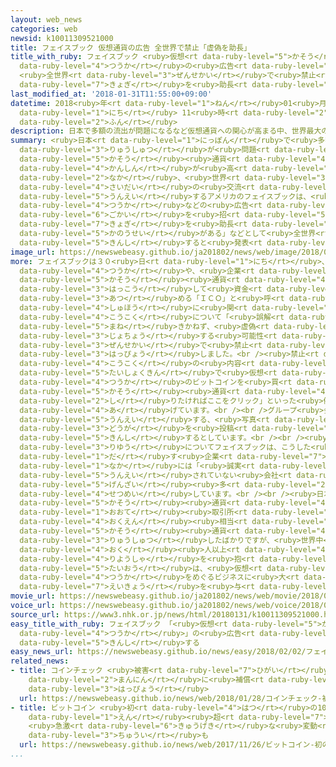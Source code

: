 ```yaml
---
layout: web_news
categories: web
newsid: k10011309521000
title: フェイスブック 仮想通貨の広告 全世界で禁止「虚偽を助長」
title_with_ruby: フェイスブック <ruby>仮想<rt data-ruby-level="5">かそう</rt></ruby><ruby>通貨<rt
  data-ruby-level="4">つうか</rt></ruby>の<ruby>広告<rt data-ruby-level="4">こうこく</rt></ruby>
  <ruby>全世界<rt data-ruby-level="3">ぜんせかい</rt></ruby>で<ruby>禁止<rt data-ruby-level="5">きんし</rt></ruby>「<ruby>虚偽<rt
  data-ruby-level="7">きょぎ</rt></ruby>を<ruby>助長<rt data-ruby-level="3">じょちょう</rt></ruby>」
last_modified_at: '2018-01-31T11:55:00+09:00'
datetime: 2018<ruby>年<rt data-ruby-level="1">ねん</rt></ruby>01<ruby>月<rt data-ruby-level="1">がつ</rt></ruby>31<ruby>日<rt
  data-ruby-level="1">にち</rt></ruby> 11<ruby>時<rt data-ruby-level="2">じ</rt></ruby>55<ruby>分<rt
  data-ruby-level="2">ふん</rt></ruby>
description: 日本で多額の流出が問題になるなど仮想通貨への関心が高まる中、世界最大の交流サイトを運営するアメリカのフェイスブックは、仮想通貨などの広告について「誤解を招きかねず、虚偽を助長する可能性がある」などとして全世界で禁止すると発表しました。
summary: <ruby>日本<rt data-ruby-level="1">にっぽん</rt></ruby>で<ruby>多額<rt data-ruby-level="5">たがく</rt></ruby>の<ruby>流出<rt
  data-ruby-level="3">りゅうしゅつ</rt></ruby>が<ruby>問題<rt data-ruby-level="3">もんだい</rt></ruby>になるなど<ruby>仮想<rt
  data-ruby-level="5">かそう</rt></ruby><ruby>通貨<rt data-ruby-level="4">つうか</rt></ruby>への<ruby>関心<rt
  data-ruby-level="4">かんしん</rt></ruby>が<ruby>高<rt data-ruby-level="2">たか</rt></ruby>まる<ruby>中<rt
  data-ruby-level="2">なか</rt></ruby>、<ruby>世界<rt data-ruby-level="3">せかい</rt></ruby><ruby>最大<rt
  data-ruby-level="4">さいだい</rt></ruby>の<ruby>交流<rt data-ruby-level="3">こうりゅう</rt></ruby>サイトを<ruby>運営<rt
  data-ruby-level="5">うんえい</rt></ruby>するアメリカのフェイスブックは、<ruby>仮想<rt data-ruby-level="5">かそう</rt></ruby><ruby>通貨<rt
  data-ruby-level="4">つうか</rt></ruby>などの<ruby>広告<rt data-ruby-level="4">こうこく</rt></ruby>について「<ruby>誤解<rt
  data-ruby-level="6">ごかい</rt></ruby>を<ruby>招<rt data-ruby-level="5">まね</rt></ruby>きかねず、<ruby>虚偽<rt
  data-ruby-level="7">きょぎ</rt></ruby>を<ruby>助長<rt data-ruby-level="3">じょちょう</rt></ruby>する<ruby>可能性<rt
  data-ruby-level="5">かのうせい</rt></ruby>がある」などとして<ruby>全世界<rt data-ruby-level="3">ぜんせかい</rt></ruby>で<ruby>禁止<rt
  data-ruby-level="5">きんし</rt></ruby>すると<ruby>発表<rt data-ruby-level="3">はっぴょう</rt></ruby>しました。
image_url: https://newswebeasy.github.io/ja201802/news/web/image/2018/01/31/K10011309521_1801311151_1801311155_01_02.jpg
more: フェイスブックは３０<ruby>日<rt data-ruby-level="1">にち</rt></ruby>、<ruby>仮想<rt data-ruby-level="5">かそう</rt></ruby><ruby>通貨<rt
  data-ruby-level="4">つうか</rt></ruby>や、<ruby>企業<rt data-ruby-level="7">きぎょう</rt></ruby>が<ruby>仮想<rt
  data-ruby-level="5">かそう</rt></ruby><ruby>通貨<rt data-ruby-level="4">つうか</rt></ruby>を<ruby>発行<rt
  data-ruby-level="3">はっこう</rt></ruby>して<ruby>資金<rt data-ruby-level="5">しきん</rt></ruby>を<ruby>集<rt
  data-ruby-level="3">あつ</rt></ruby>める「ＩＣＯ」と<ruby>呼<rt data-ruby-level="6">よ</rt></ruby>ばれる<ruby>手法<rt
  data-ruby-level="4">しゅほう</rt></ruby>に<ruby>関<rt data-ruby-level="4">かん</rt></ruby>する<ruby>広告<rt
  data-ruby-level="4">こうこく</rt></ruby>について「<ruby>誤解<rt data-ruby-level="6">ごかい</rt></ruby>を<ruby>招<rt
  data-ruby-level="5">まね</rt></ruby>きかねず、<ruby>虚偽<rt data-ruby-level="7">きょぎ</rt></ruby>を<ruby>助長<rt
  data-ruby-level="3">じょちょう</rt></ruby>する<ruby>可能性<rt data-ruby-level="5">かのうせい</rt></ruby>がある」として<ruby>全世界<rt
  data-ruby-level="3">ぜんせかい</rt></ruby>で<ruby>禁止<rt data-ruby-level="5">きんし</rt></ruby>すると<ruby>発表<rt
  data-ruby-level="3">はっぴょう</rt></ruby>しました。<br /><ruby>禁止<rt data-ruby-level="5">きんし</rt></ruby>する<ruby>広告<rt
  data-ruby-level="4">こうこく</rt></ruby>の<ruby>内容<rt data-ruby-level="5">ないよう</rt></ruby>について「<ruby>退職金<rt
  data-ruby-level="5">たいしょくきん</rt></ruby>で<ruby>仮想<rt data-ruby-level="5">かそう</rt></ruby><ruby>通貨<rt
  data-ruby-level="4">つうか</rt></ruby>のビットコインを<ruby>買<rt data-ruby-level="2">か</rt></ruby>おう」とか「リスクなしの<ruby>仮想<rt
  data-ruby-level="5">かそう</rt></ruby><ruby>通貨<rt data-ruby-level="4">つうか</rt></ruby>についてもっと<ruby>知<rt
  data-ruby-level="2">し</rt></ruby>りたければここをクリック」といった<ruby>例<rt data-ruby-level="4">れい</rt></ruby>を<ruby>挙<rt
  data-ruby-level="4">あ</rt></ruby>げています。<br /><br />グループ<ruby>会社<rt data-ruby-level="2">がいしゃ</rt></ruby>が<ruby>運営<rt
  data-ruby-level="5">うんえい</rt></ruby>する、<ruby>写真<rt data-ruby-level="3">しゃしん</rt></ruby>や<ruby>動画<rt
  data-ruby-level="3">どうが</rt></ruby>を<ruby>投稿<rt data-ruby-level="7">とうこう</rt></ruby>するＳＮＳ「インスタグラム」でも<ruby>禁止<rt
  data-ruby-level="5">きんし</rt></ruby>するとしています。<br /><br /><ruby>禁止<rt data-ruby-level="5">きんし</rt></ruby>の<ruby>理由<rt
  data-ruby-level="3">りゆう</rt></ruby>についてフェイスブックは、こうした<ruby>広告<rt data-ruby-level="4">こうこく</rt></ruby>を<ruby>出<rt
  data-ruby-level="1">だ</rt></ruby>す<ruby>企業<rt data-ruby-level="7">きぎょう</rt></ruby>の<ruby>中<rt
  data-ruby-level="1">なか</rt></ruby>には「<ruby>誠実<rt data-ruby-level="6">せいじつ</rt></ruby>に<ruby>運営<rt
  data-ruby-level="5">うんえい</rt></ruby>されていない<ruby>会社<rt data-ruby-level="2">かいしゃ</rt></ruby>が<ruby>現在<rt
  data-ruby-level="5">げんざい</rt></ruby><ruby>多<rt data-ruby-level="2">おお</rt></ruby>い」と<ruby>説明<rt
  data-ruby-level="4">せつめい</rt></ruby>しています。<br /><br /><ruby>日本<rt data-ruby-level="1">にっぽん</rt></ruby>では<ruby>仮想<rt
  data-ruby-level="5">かそう</rt></ruby><ruby>通貨<rt data-ruby-level="4">つうか</rt></ruby>の<ruby>大手<rt
  data-ruby-level="1">おおて</rt></ruby><ruby>取引所<rt data-ruby-level="3">とりひきじょ</rt></ruby>、コインチェックから５８０<ruby>億円<rt
  data-ruby-level="4">おくえん</rt></ruby><ruby>相当<rt data-ruby-level="3">そうとう</rt></ruby>の<ruby>仮想<rt
  data-ruby-level="5">かそう</rt></ruby><ruby>通貨<rt data-ruby-level="4">つうか</rt></ruby>が<ruby>流出<rt
  data-ruby-level="3">りゅうしゅつ</rt></ruby>したばかりですが、<ruby>世界中<rt data-ruby-level="3">せかいじゅう</rt></ruby>で２０<ruby>億<rt
  data-ruby-level="4">おく</rt></ruby><ruby>人以上<rt data-ruby-level="4">にんいじょう</rt></ruby>の<ruby>利用者<rt
  data-ruby-level="4">りようしゃ</rt></ruby>を<ruby>抱<rt data-ruby-level="7">かか</rt></ruby>えるフェイスブックによる<ruby>対応<rt
  data-ruby-level="5">たいおう</rt></ruby>は、<ruby>仮想<rt data-ruby-level="5">かそう</rt></ruby><ruby>通貨<rt
  data-ruby-level="4">つうか</rt></ruby>をめぐるビジネスに<ruby>大<rt data-ruby-level="1">おお</rt></ruby>きな<ruby>影響<rt
  data-ruby-level="7">えいきょう</rt></ruby>を<ruby>与<rt data-ruby-level="7">あた</rt></ruby>えそうです。
movie_url: https://newswebeasy.github.io/ja201802/news/web/movie/2018/01/31/k10011309521_201801311215_201801311217.mp4
voice_url: https://newswebeasy.github.io/ja201802/news/web/voice/2018/01/31/k10011309521_201801311215_201801311217.mp3
source_url: https://www3.nhk.or.jp/news/html/20180131/k10011309521000.html
easy_title_with_ruby: フェイスブック 「<ruby>仮想<rt data-ruby-level="5">かそう</rt></ruby><ruby>通貨<rt
  data-ruby-level="4">つうか</rt></ruby>」の<ruby>広告<rt data-ruby-level="4">こうこく</rt></ruby>を<ruby>禁止<rt
  data-ruby-level="5">きんし</rt></ruby>する
easy_news_url: https://newswebeasy.github.io/news/easy/2018/02/02/フェイスブック-仮想通貨の広告を禁止する
related_news:
- title: コインチェック <ruby>被害<rt data-ruby-level="7">ひがい</rt></ruby><ruby>受<rt data-ruby-level="3">う</rt></ruby>けた26<ruby>万人<rt
    data-ruby-level="2">まんにん</rt></ruby>に<ruby>補償<rt data-ruby-level="7">ほしょう</rt></ruby>と<ruby>発表<rt
    data-ruby-level="3">はっぴょう</rt></ruby>
  url: https://newswebeasy.github.io/news/web/2018/01/28/コインチェック-被害受けた26万人に補償と発表
- title: ビットコイン <ruby>初<rt data-ruby-level="4">はつ</rt></ruby>の100<ruby>万<rt data-ruby-level="2">まん</rt></ruby><ruby>円<rt
    data-ruby-level="1">えん</rt></ruby><ruby>超<rt data-ruby-level="7">ちょう</rt></ruby>
    <ruby>急激<rt data-ruby-level="6">きゅうげき</rt></ruby>な<ruby>変動<rt data-ruby-level="4">へんどう</rt></ruby>に<ruby>注意<rt
    data-ruby-level="3">ちゅうい</rt></ruby>も
  url: https://newswebeasy.github.io/news/web/2017/11/26/ビットコイン-初の100万円超-急激な変動に注意も
...
```

